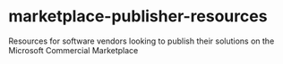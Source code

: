 # marketplace-publisher-resources
Resources for software vendors looking to publish their solutions on the Microsoft Commercial Marketplace
